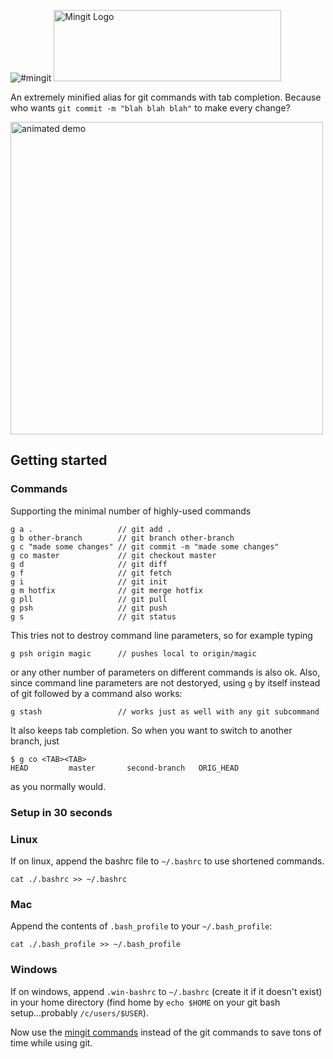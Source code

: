 ![#mingit](https://lh3.googleusercontent.com/rWSr2KXpOY038Jk834olHW5HDPo_yBn7dDxkrv0KXNM=w728-h228-no)
<img src="https://lh3.googleusercontent.com/rWSr2KXpOY038Jk834olHW5HDPo_yBn7dDxkrv0KXNM=w728-h228-no" alt="Mingit Logo" width="364px" height="114px"/>

An extremely minified alias for git commands with tab completion.  Because who wants `git commit -m "blah blah blah"` to make every change?

<img src="https://lh3.googleusercontent.com/VMJqIA52i_7oeY3z1zRThPmE_4nZYdsLfTdP95EKrQU=w906-h582-no" alt="animated demo" width="500px"/>

## Getting started

### Commands
Supporting the minimal number of highly-used commands

    g a .                   // git add .
    g b other-branch        // git branch other-branch
    g c "made some changes" // git commit -m "made some changes"
    g co master             // git checkout master
    g d                     // git diff
	g f						// git fetch
    g i                     // git init 
    g m hotfix              // git merge hotfix
    g pll                   // git pull
    g psh                   // git push
    g s                     // git status
    
This tries not to destroy command line parameters, so for example typing 

    g psh origin magic      // pushes local to origin/magic

or any other number of parameters on different commands is also ok.  Also, since command line parameters are not destoryed, using `g` by itself instead of git followed by a command also works:

    g stash                 // works just as well with any git subcommand

It also keeps tab completion.  So when you want to switch to another branch, just 

    $ g co <TAB><TAB>
    HEAD         master       second-branch   ORIG_HEAD

as you normally would.

### Setup in 30 seconds

### Linux

If on linux, append the bashrc file to `~/.bashrc` to use shortened commands. 

	cat ./.bashrc >> ~/.bashrc

### Mac

Append the contents of `.bash_profile` to your `~/.bash_profile`:

	cat ./.bash_profile >> ~/.bash_profile

### Windows 

If on windows, append `.win-bashrc` to `~/.bashrc` (create it if it doesn't exist) in your home directory (find home by `echo $HOME` on your git bash setup...probably `/c/users/$USER`). 

Now use the [mingit commands](#commands) instead of the git commands to save tons of time while using git.
